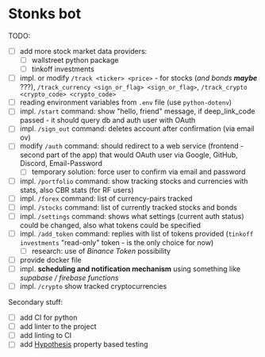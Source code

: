 # Stonks bot

TODO:

- [ ] add more stock market data providers:
  - [ ] wallstreet python package
  - [ ] tinkoff investments

- [ ] impl. or modify `/track <ticker> <price>` - for stocks (*and bonds* ***maybe*** ???), `/track_currency <sign_or_flag> <sign_or_flag>`, `/track_crypto <crypto_code> <crypto_code>`
- [ ] reading environment variables from `.env` file (use `python-dotenv`)
- [ ] impl. `/start` command: show "hello, friend" message, if deep_link_code passed - it should query db and auth user with OAuth
- [ ] impl. `/sign_out` command: deletes account after confirmation (via email ov)
- [ ] modify `/auth` command: should redirect to a web service (frontend - second part of the app) that would OAuth user via Google, GitHub, Discord, Email-Password
  - [ ] temporary solution: force user to confirm via email and password
- [ ] impl. `/portfolio` command: show tracking stocks and currencies with stats, also CBR stats (for RF users)
- [ ] impl. `/forex` command: list of currency-pairs tracked
- [ ] impl. `/stocks` command: list of currently tracked stocks and bonds
- [ ] impl. `/settings` command: shows what settings (current auth status) could be changed, also what tokens could be specified
- [ ] impl. `/add_token` command: replies with list of tokens provided (`tinkoff investments` "read-only" token - is the only choice for now)
  - [ ] research: use of *Binance Token* possibility  
- [ ] provide docker file
- [ ] impl. **scheduling and notification mechanism** using something like *supabase / firebase functions*
- [ ] impl. `/crypto` show tracked cryptocurrencies

Secondary stuff:

- [ ] add CI for python
- [ ] add linter to the project
- [ ] add linting to CI
- [ ] add [Hypothesis](https://hypothesis.readthedocs.io/en/latest/) property based testing
